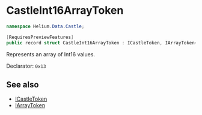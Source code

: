 # CastleInt16ArrayToken

~~~cs
namespace Helium.Data.Castle;

[RequiresPreviewFeatures]
public record struct CastleInt16ArrayToken : ICastleToken, IArrayToken<Int16>
~~~

Represents an array of Int16 values.

Declarator: `0x13`

## See also

- [ICastleToken](./icastletoken.md)
- [IArrayToken](../../abstraction/ref/iarraytoken)